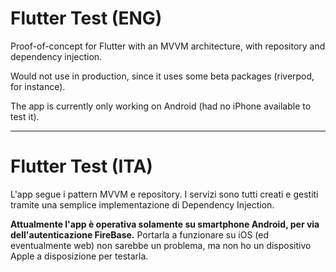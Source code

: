 # Flutter Test (ENG)

Proof-of-concept for Flutter with an MVVM architecture, with repository and dependency injection.

Would not use in production, since it uses some beta packages (riverpod, for instance).

The app is currently only working on Android (had no iPhone available to test it).

---

# Flutter Test (ITA)

L'app segue i pattern MVVM e repository. I servizi sono tutti creati e gestiti tramite una semplice implementazione di Dependency Injection.

**Attualmente l'app è operativa solamente su smartphone Android, per via dell'autenticazione FireBase.** Portarla a funzionare su iOS (ed eventualmente web) non sarebbe un problema, ma non ho un dispositivo Apple a disposizione per testarla.
